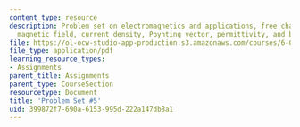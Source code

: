 ```yaml
---
content_type: resource
description: Problem set on electromagnetics and applications, free charge density,
  magnetic field, current density, Poynting vector, permittivity, and boundary conditions.
file: https://ol-ocw-studio-app-production.s3.amazonaws.com/courses/6-013-electromagnetics-and-applications-fall-2005/399872f7690a6153995d222a147db8a1_ps5.pdf
file_type: application/pdf
learning_resource_types:
- Assignments
parent_title: Assignments
parent_type: CourseSection
resourcetype: Document
title: 'Problem Set #5'
uid: 399872f7-690a-6153-995d-222a147db8a1
---
```

